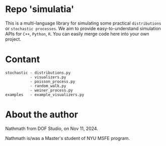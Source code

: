 # Repo 'simulatia'
This is a multi-language library for simulating some practical `distributions` or `stochastic processes`. We aim to provide easy-to-understand simulation APIs for `C++`, `Python`, `R`. You can easily merge code here into your own project.

# Contant
```text
stochastic - distributions.py
           - visualizers.py
           - poisson_process.py
           - random_walk.py
           - weiner_process.py
examples   - example_visualizers.py
```

# About the author
Nathmath from DOF Studio, on Nov 11, 2024.

Nathmath is/was a Master's student of NYU MSFE program.
